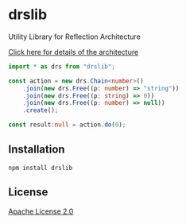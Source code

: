 # drslib

Utility Library for Reflection Architecture

[Click here for details of the architecture](https://gist.github.com/cocop/953ac9e9be10d5846705c873eb67d6fd)

```typescript
import * as drs from "drslib";

const action = new drs.Chain<number>()
    .join(new drs.Free((p: number) => "string"))
    .join(new drs.Free((p: string) => 0))
    .join(new drs.Free((p: number) => null))
    .create();

const result:null = action.do(0);
```


## Installation

```
npm install drslib
```

## License
[Apache License 2.0](https://github.com/cocop/drslib/blob/master/LICENSE)